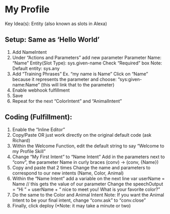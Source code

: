# My Profile


Key Idea(s): Entity (also known as slots in Alexa)


## Setup: Same as ‘Hello World’

1. Add NameIntent 
2. Under “Actions and Parameters” add new parameter 
      Parameter Name: “Name” 
      Entity(Slot Type): sys.given-name
      Check “Required” box 
      Note: Default entity: sys.any
3. Add “Training Phrases”
      Ex. “my name is Name” 
      Click on “Name” because it represents the parameter and choose: “sys:given-name:Name” (this will link that to the parameter) 
4. Enable webhook fulfillment 
5. Save 
6. Repeat for the next “ColorIntent” and “AnimalIntent” 

## Coding (Fulfillment):

1. Enable the “Inline Editor”
2. Copy/Paste OR just work directly on the original default code (ask Richard)
3. Within the Welcome Function, edit the default string to say “Welcome to my Profile Skill”
4. Change “My First Intent” to “Name Intent” 
      Add in the parameters next to “conv”, the parameter Name in curly braces 
      (conv) -> (conv, {Name})
5. Copy and paste that 2 times
      Change the name and parameters to correspond to our new intents (Name, Color, Animal) 
6. Within the “Name Intent” add a variable on the next line 
      var userName = Name // this gets the value of our parameter 
      Change the speechOutput = “Hi ” + userName + “ nice to meet you! What is your favorite color?” 
7. Do the same to the Color and Animal Intent 
      Note: If you want the Animal Intent to be your final intent, change “conv.ask” to “conv.close”
8. Finally, click deploy (*Note: it may take a minute or two)

